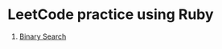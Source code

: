 # LeetCode practice using Ruby

1. [Binary Search](https://github.com/calebkm/LeetCode/blob/main/binary_search.rb)
